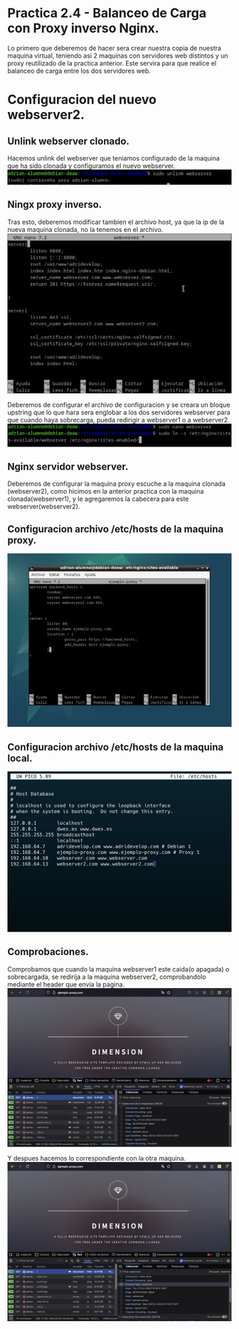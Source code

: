 # Practica 2.4 - Balanceo de Carga con Proxy inverso Nginx.

Lo primero que deberemos de hacer sera crear nuestra copia de nuestra maquina virtual, teniendo asi 2 maquinas con servidores web distintos y un proxy reutilizado de la practica anterior. Este servira para que realice el balanceo de carga entre los dos servidores web.

# Configuracion del nuevo webserver2.

## Unlink webserver clonado.
Hacemos unlink del webserver que teniamos configurado de la maquina que ha sido clonada
y configuramos el nuevo webserver.
![alt text](./imagenes_actividad_2_4/image-1.png)

## Ningx proxy inverso.
Tras esto, deberemos modificar tambien el archivo host, ya que la ip de la nueva maquina clonada, no la tenemos en el archivo.
![alt text](./imagenes_actividad_2_4/image.png)

Deberemos de configurar el archivo de configuracion y se creara un bloque upstring que lo que hara sera englobar a los dos servidores webserver para que cuando haya sobrecarga, pueda redirigir a webserver1 o a webserver2.
![alt text](./imagenes_actividad_2_4/image-5.png)

## Nginx servidor webserver.
Deberemos de configurar la maquina proxy escuche a la maquina clonada (webserver2), como hicimos en la anterior practica con la maquina clonada(webserver1), y le agregaremos la cabecera para este webserver(webserver2).

## Configuracion archivo /etc/hosts de la maquina proxy.
![alt text](./imagenes_actividad_2_4/image-2.png)

## Configuracion archivo /etc/hosts de la maquina local.
![alt text](./imagenes_actividad_2_4/image-6.png)

## Comprobaciones.
Comprobamos que cuando la maquina webserver1 este caida(o apagada) o sobrecargada, se redirija a la maquina webserver2, comprobandolo mediante el header que envia la pagina.
![alt text](./imagenes_actividad_2_4/image-7.png)

Y despues hacemos lo correspondiente con la otra maquina.
![alt text](./imagenes_actividad_2_4/image-8.png)


